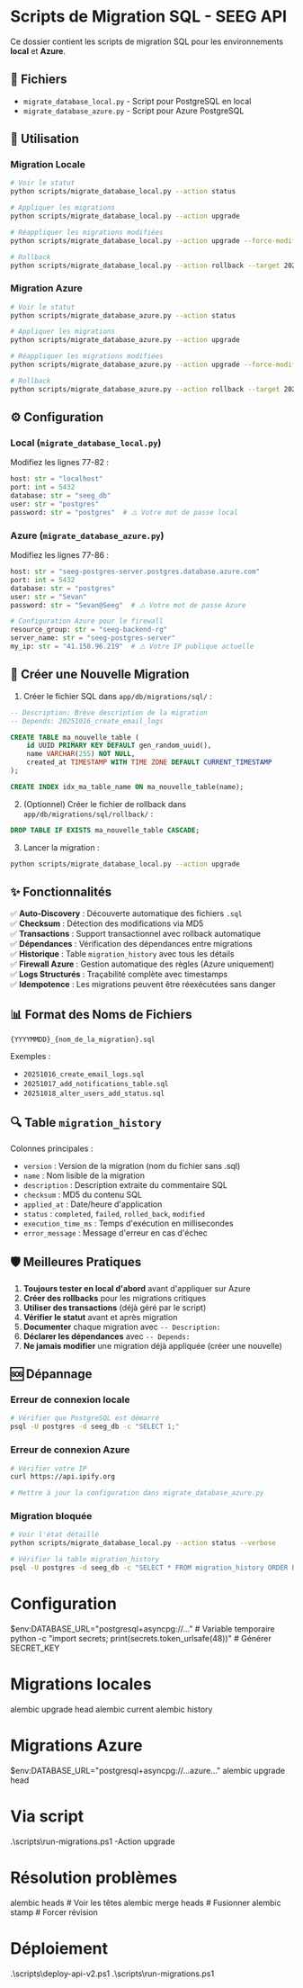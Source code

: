 # Scripts de Migration SQL - SEEG API

Ce dossier contient les scripts de migration SQL pour les environnements **local** et **Azure**.

## 📁 Fichiers

- `migrate_database_local.py` - Script pour PostgreSQL en local
- `migrate_database_azure.py` - Script pour Azure PostgreSQL

## 🚀 Utilisation

### Migration Locale

```bash
# Voir le statut
python scripts/migrate_database_local.py --action status

# Appliquer les migrations
python scripts/migrate_database_local.py --action upgrade

# Réappliquer les migrations modifiées
python scripts/migrate_database_local.py --action upgrade --force-modified

# Rollback
python scripts/migrate_database_local.py --action rollback --target 20251016_create_email_logs
```

### Migration Azure

```bash
# Voir le statut
python scripts/migrate_database_azure.py --action status

# Appliquer les migrations
python scripts/migrate_database_azure.py --action upgrade

# Réappliquer les migrations modifiées
python scripts/migrate_database_azure.py --action upgrade --force-modified

# Rollback
python scripts/migrate_database_azure.py --action rollback --target 20251016_create_email_logs
```

## ⚙️ Configuration

### Local (`migrate_database_local.py`)

Modifiez les lignes 77-82 :

```python
host: str = "localhost"
port: int = 5432
database: str = "seeg_db"
user: str = "postgres"
password: str = "postgres"  # ⚠️ Votre mot de passe local
```

### Azure (`migrate_database_azure.py`)

Modifiez les lignes 77-86 :

```python
host: str = "seeg-postgres-server.postgres.database.azure.com"
port: int = 5432
database: str = "postgres"
user: str = "Sevan"
password: str = "Sevan@Seeg"  # ⚠️ Votre mot de passe Azure

# Configuration Azure pour le firewall
resource_group: str = "seeg-backend-rg"
server_name: str = "seeg-postgres-server"
my_ip: str = "41.158.96.219"  # ⚠️ Votre IP publique actuelle
```

## 📝 Créer une Nouvelle Migration

1. Créer le fichier SQL dans `app/db/migrations/sql/` :

```sql
-- Description: Brève description de la migration
-- Depends: 20251016_create_email_logs

CREATE TABLE ma_nouvelle_table (
    id UUID PRIMARY KEY DEFAULT gen_random_uuid(),
    name VARCHAR(255) NOT NULL,
    created_at TIMESTAMP WITH TIME ZONE DEFAULT CURRENT_TIMESTAMP
);

CREATE INDEX idx_ma_table_name ON ma_nouvelle_table(name);
```

2. (Optionnel) Créer le fichier de rollback dans `app/db/migrations/sql/rollback/` :

```sql
DROP TABLE IF EXISTS ma_nouvelle_table CASCADE;
```

3. Lancer la migration :

```bash
python scripts/migrate_database_local.py --action upgrade
```

## ✨ Fonctionnalités

✅ **Auto-Discovery** : Découverte automatique des fichiers `.sql`  
✅ **Checksum** : Détection des modifications via MD5  
✅ **Transactions** : Support transactionnel avec rollback automatique  
✅ **Dépendances** : Vérification des dépendances entre migrations  
✅ **Historique** : Table `migration_history` avec tous les détails  
✅ **Firewall Azure** : Gestion automatique des règles (Azure uniquement)  
✅ **Logs Structurés** : Traçabilité complète avec timestamps  
✅ **Idempotence** : Les migrations peuvent être réexécutées sans danger  

## 📊 Format des Noms de Fichiers

```
{YYYYMMDD}_{nom_de_la_migration}.sql
```

Exemples :
- `20251016_create_email_logs.sql`
- `20251017_add_notifications_table.sql`
- `20251018_alter_users_add_status.sql`

## 🔍 Table `migration_history`

Colonnes principales :
- `version` : Version de la migration (nom du fichier sans .sql)
- `name` : Nom lisible de la migration
- `description` : Description extraite du commentaire SQL
- `checksum` : MD5 du contenu SQL
- `applied_at` : Date/heure d'application
- `status` : `completed`, `failed`, `rolled_back`, `modified`
- `execution_time_ms` : Temps d'exécution en millisecondes
- `error_message` : Message d'erreur en cas d'échec

## 🛡️ Meilleures Pratiques

1. **Toujours tester en local d'abord** avant d'appliquer sur Azure
2. **Créer des rollbacks** pour les migrations critiques
3. **Utiliser des transactions** (déjà géré par le script)
4. **Vérifier le statut** avant et après migration
5. **Documenter** chaque migration avec `-- Description:`
6. **Déclarer les dépendances** avec `-- Depends:`
7. **Ne jamais modifier** une migration déjà appliquée (créer une nouvelle)

## 🆘 Dépannage

### Erreur de connexion locale

```bash
# Vérifier que PostgreSQL est démarré
psql -U postgres -d seeg_db -c "SELECT 1;"
```

### Erreur de connexion Azure

```bash
# Vérifier votre IP
curl https://api.ipify.org

# Mettre à jour la configuration dans migrate_database_azure.py
```

### Migration bloquée

```bash
# Voir l'état détaillé
python scripts/migrate_database_local.py --action status --verbose

# Vérifier la table migration_history
psql -U postgres -d seeg_db -c "SELECT * FROM migration_history ORDER BY applied_at DESC LIMIT 10;"
```

# Configuration
$env:DATABASE_URL="postgresql+asyncpg://..."  # Variable temporaire
python -c "import secrets; print(secrets.token_urlsafe(48))"  # Générer SECRET_KEY

# Migrations locales
alembic upgrade head
alembic current
alembic history

# Migrations Azure
$env:DATABASE_URL="postgresql+asyncpg://...azure..."
alembic upgrade head

# Via script
.\scripts\run-migrations.ps1 -Action upgrade

# Résolution problèmes
alembic heads  # Voir les têtes
alembic merge heads  # Fusionner
alembic stamp <revision>  # Forcer révision

# Déploiement
.\scripts\deploy-api-v2.ps1
.\scripts\run-migrations.ps1
